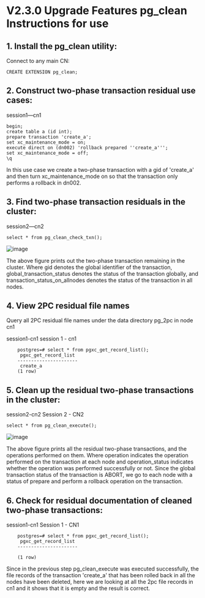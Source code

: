 
# V2.3.0 Upgrade Features pg_clean Instructions for use
## 1. Install the pg_clean utility:
Connect to any main CN:
```
CREATE EXTENSION pg_clean;
```
## 2. Construct two-phase transaction residual use cases:
session1—cn1
```
begin; 
create table a (id int); 
prepare transaction 'create_a';
set xc_maintenance_mode = on;
execute direct on (dn002) 'rollback prepared ''create_a''';
set xc_maintenance_mode = off;
\q
```
In this use case we create a two-phase transaction with a gid of 'create_a' and then turn xc_maintenance_mode on so that the transaction only performs a rollback in dn002.
## 3. Find two-phase transaction residuals in the cluster:
session2—cn2
```
select * from pg_clean_check_txn();
```
![image](https://github.com/ztword/docs/assets/35316898/19104658-1850-4ac5-a1ca-963a625b5fac)

The above figure prints out the two-phase transaction remaining in the cluster. Where gid denotes the global identifier of the transaction, global_transaction_status denotes the status of the transaction globally, and transaction_status_on_allnodes denotes the status of the transaction in all nodes.

## 4. View 2PC residual file names
Query all 2PC residual file names under the data directory pg_2pc in node cn1

session1-cn1 session 1 - cn1
```
	postgres=# select * from pgxc_get_record_list();
	 pgxc_get_record_list 
	----------------------
	 create_a
	(1 row)
```
## 5. Clean up the residual two-phase transactions in the cluster:
session2-cn2 Session 2 - CN2
```
select * from pg_clean_execute();
```
![image](https://github.com/ztword/docs/assets/35316898/3a4f5971-6727-4077-ad1e-24e4d7d8b2f1)

The above figure prints all the residual two-phase transactions, and the operations performed on them. Where operation indicates the operation performed on the transaction at each node and operation_status indicates whether the operation was performed successfully or not. Since the global transaction status of the transaction is ABORT, we go to each node with a status of prepare and perform a rollback operation on the transaction.

## 6. Check for residual documentation of cleaned two-phase transactions:
session1-cn1 Session 1 - CN1
```
	postgres=# select * from pgxc_get_record_list();
	 pgxc_get_record_list 
	----------------------
 
	(1 row)
```
Since in the previous step pg_clean_execute was executed successfully, the file records of the transaction 'create_a' that has been rolled back in all the nodes have been deleted, here we are looking at all the 2pc file records in cn1 and it shows that it is empty and the result is correct.




